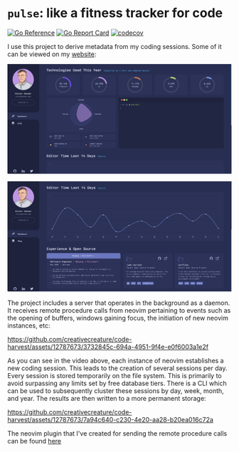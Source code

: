 # `pulse`: like a fitness tracker for code
[![Go Reference](https://pkg.go.dev/badge/github.com/creativecreature/pulse.svg)](https://pkg.go.dev/github.com/creativecreature/pulse)
[![Go Report Card](https://goreportcard.com/badge/github.com/creativecreature/pulse)](https://goreportcard.com/report/github.com/creativecreature/pulse)
[![codecov](https://codecov.io/gh/creativecreature/pulse/graph/badge.svg?token=CYSKW3Z7E6)](https://codecov.io/gh/creativecreature/pulse)

I use this project to derive metadata from my coding sessions. Some of it can
be viewed on my [website][1]:

![Screenshot of website][2]

![Screenshot of website][3]


The project includes a server that operates in the background as a daemon. It
receives remote procedure calls from neovim pertaining to events such as the
opening of buffers, windows gaining focus, the initiation of new neovim
instances, etc:


https://github.com/creativecreature/code-harvest/assets/12787673/3732845c-694a-4951-9f4e-e0f6003a1e2f


As you can see in the video above, each instance of neovim establishes a new
coding session. This leads to the creation of several sessions per day. Every
session is stored temporarily on the file system. This is primarily to avoid
surpassing any limits set by free database tiers. There is a CLI which can be
used to subsequently cluster these sessions by day, week, month, and year. The
results are then written to a more permanent storage:


https://github.com/creativecreature/code-harvest/assets/12787673/7a94c640-c230-4e20-aa28-b20ea016c72a


The neovim plugin that I've created for sending the remote procedure calls can
be found [here][4]

[1]: https://conner.dev
[2]: ./screenshots/website1.png
[3]: ./screenshots/website2.png
[4]: https://github.com/creativecreature/vim-pulse
